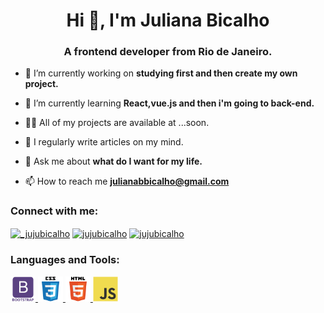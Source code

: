 <h1 align="center">Hi 👋, I'm Juliana Bicalho</h1>
<h3 align="center">A frontend developer from Rio de Janeiro.</h3>

- 🔭 I’m currently working on **studying first and then create my own project.**

- 🌱 I’m currently learning **React,vue.js and then i'm going to back-end.**

- 👨‍💻 All of my projects are available at ...soon.

- 📝 I regularly write articles on my mind.

- 💬 Ask me about **what do I want for my life.**

- 📫 How to reach me **julianabbicalho@gmail.com**

<h3 align="left">Connect with me:</h3>
<p align="left">
<a href="https://twitter.com/_jujubicalho" target="blank"><img align="center" src="https://raw.githubusercontent.com/rahuldkjain/github-profile-readme-generator/master/src/images/icons/Social/twitter.svg" alt="_jujubicalho" height="30" width="40" /></a>
<a href="https://linkedin.com/in/jujubicalho" target="blank"><img align="center" src="https://raw.githubusercontent.com/rahuldkjain/github-profile-readme-generator/master/src/images/icons/Social/linked-in-alt.svg" alt="jujubicalho" height="30" width="40" /></a>
<a href="https://instagram.com/jujubicalho" target="blank"><img align="center" src="https://raw.githubusercontent.com/rahuldkjain/github-profile-readme-generator/master/src/images/icons/Social/instagram.svg" alt="jujubicalho" height="30" width="40" /></a>
</p>

<h3 align="left">Languages and Tools:</h3>
<p align="left"> <a href="https://getbootstrap.com" target="_blank"> <img src="https://raw.githubusercontent.com/devicons/devicon/master/icons/bootstrap/bootstrap-plain-wordmark.svg" alt="bootstrap" width="40" height="40"/> </a> <a href="https://www.w3schools.com/css/" target="_blank"> <img src="https://raw.githubusercontent.com/devicons/devicon/master/icons/css3/css3-original-wordmark.svg" alt="css3" width="40" height="40"/> </a> <a href="https://www.w3.org/html/" target="_blank"> <img src="https://raw.githubusercontent.com/devicons/devicon/master/icons/html5/html5-original-wordmark.svg" alt="html5" width="40" height="40"/> </a> <a href="https://developer.mozilla.org/en-US/docs/Web/JavaScript" target="_blank"> <img src="https://raw.githubusercontent.com/devicons/devicon/master/icons/javascript/javascript-original.svg" alt="javascript" width="40" height="40"/> </a> </p>
